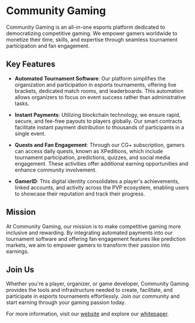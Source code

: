 # Community Gaming

Community Gaming is an all-in-one esports platform dedicated to democratizing competitive gaming. We empower gamers worldwide to monetize their time, skills, and expertise through seamless tournament participation and fan engagement.

## Key Features

- **Automated Tournament Software**: Our platform simplifies the organization and participation in esports tournaments, offering live brackets, dedicated match rooms, and leaderboards. This automation allows organizers to focus on event success rather than administrative tasks. 

- **Instant Payments**: Utilizing blockchain technology, we ensure rapid, secure, and fee-free payouts to players globally. Our smart contracts facilitate instant payment distribution to thousands of participants in a single event. 

- **Quests and Fan Engagement**: Through our CG+ subscription, gamers can access daily quests, known as XPeditions, which include tournament participation, predictions, quizzes, and social media engagement. These activities offer additional earning opportunities and enhance community involvement. 

- **GamerID**: This digital identity consolidates a player's achievements, linked accounts, and activity across the PVP ecosystem, enabling users to showcase their reputation and track their progress. 

## Mission

At Community Gaming, our mission is to make competitive gaming more inclusive and rewarding. By integrating automated payments into our tournament software and offering fan engagement features like prediction markets, we aim to empower gamers to transform their passion into earnings. 

## Join Us

Whether you're a player, organizer, or game developer, Community Gaming provides the tools and infrastructure needed to create, facilitate, and participate in esports tournaments effortlessly. Join our community and start earning through your gaming passion today.

For more information, visit our [website](https://communitygaming.io) and explore our [whitepaper](https://whitepaper.communitygaming.io). 
